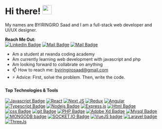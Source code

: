 # Hi there! <img src="https://raw.githubusercontent.com/MartinHeinz/MartinHeinz/master/wave.gif" width="30px">

My names are BYIRINGIRO Saad and I am a full-stack web developer and UI/UX designer.

**Reach Me Out:<br>**
[![Linkedin Badge](https://img.shields.io/badge/-Byiringiro_saad-0e76a8?style=flat&labelColor=0e76a8&logo=linkedin&logoColor=white)](https://www.linkedin.com/in/byiringiro-saad-1212861ba) [![Mail Badge](https://img.shields.io/badge/-@saju_ui-e84393?style=flat&labelColor=e84393&logo=instagram&logoColor=white)](https://www.instagram.com/saju_ui/) [![Mail Badge](https://img.shields.io/badge/-Byiringiro_saad-c0392b?style=flat&labelColor=c0392b&logo=gmail&logoColor=white)](mailto:byiringirosaad@gmail.com)

- Am a student at rwanda coding academy
- Am currently learning web development with javascript and php
- Am looking forward to collabrate on anything
- 📫 How to reach me: byiringirosaad@gmail.com
- ⚡ Advice: First, solve the problem. Then, write the code.

#### Top Technologies & Tools

[![Javascript Badge](https://img.shields.io/badge/-Javascript-F0DB4F?style=for-the-badge&labelColor=black&logo=javascript&logoColor=F0DB4F)](#) [![React](https://img.shields.io/badge/react-%2320232a.svg?style=for-the-badge&logo=react&logoColor=%2361DAFB)](#) [![Next JS](https://img.shields.io/badge/Next-black?style=for-the-badge&logo=next.js&logoColor=white)](#) [![Redux](https://img.shields.io/badge/redux-%23593d88.svg?style=for-the-badge&logo=redux&logoColor=white)](#) [![Angular](https://img.shields.io/badge/angular-%23DD0031.svg?style=for-the-badge&logo=angular&logoColor=white)](#) [![Typescript Badge](https://img.shields.io/badge/-Typescript-007acc?style=for-the-badge&labelColor=black&logo=typescript&logoColor=007acc)](#) [![Nodejs Badge](https://img.shields.io/badge/-Node_js-3C873A?style=for-the-badge&labelColor=black&logo=node.js&logoColor=3C873A)](#) [![Express.js](https://img.shields.io/badge/express.js-%23404d59.svg?style=for-the-badge&logo=express&logoColor=%2361DAFB)](#) [![Html Badge](https://img.shields.io/badge/html%20-%23E34F26.svg?&style=for-the-badge&labelColor=black&logo=html5&logoColor=white)](#) [![css Badge](https://img.shields.io/badge/css%20-%231572B6.svg?&style=for-the-badge&labelColor=black&logo=css3&logoColor=white)](#) [![git Badge](https://img.shields.io/badge/git%20-%23F05032.svg?&style=for-the-badge&labelColor=black&logo=git&logoColor=white)](#) [![PHP Badge](https://img.shields.io/badge/php-%23777BB4.svg?style=for-the-badge&logo=php&logoColor=white)](#) [![Adobe Xd Badge](https://img.shields.io/badge/adobexd-%23FF26BE.svg?style=for-the-badge&logo=adobexd&logoColor=white)](#) [![Mysql Badge](https://img.shields.io/badge/mysql-%2300f.svg?style=for-the-badge&logo=mysql&logoColor=white)](#) [![MONGODB badge](https://img.shields.io/badge/MongoDB-white?style=for-the-badge&logo=mongodb&logoColor=4EA94B)](#) [![SOCKET.IO Badge](https://img.shields.io/badge/Socket.io-010101?&style=for-the-badge&logo=Socket.io&logoColor=white)](#) [![VueJS badge](https://img.shields.io/badge/Vue.js-35495E?style=for-the-badge&logo=vuedotjs&logoColor=4FC08D)](#) [![Laravel badge](https://img.shields.io/badge/Laravel-FF2D20?style=for-the-badge&logo=laravel&logoColor=white)](#) [![ThreeJs](https://img.shields.io/badge/ThreeJs-black?style=for-the-badge&logo=three.js&logoColor=white)](#)
